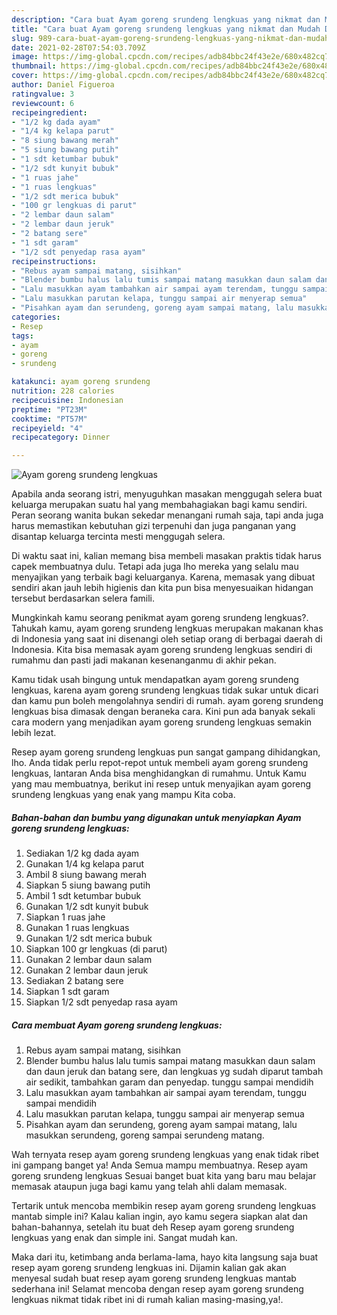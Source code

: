 ```yaml
---
description: "Cara buat Ayam goreng srundeng lengkuas yang nikmat dan Mudah Dibuat"
title: "Cara buat Ayam goreng srundeng lengkuas yang nikmat dan Mudah Dibuat"
slug: 989-cara-buat-ayam-goreng-srundeng-lengkuas-yang-nikmat-dan-mudah-dibuat
date: 2021-02-28T07:54:03.709Z
image: https://img-global.cpcdn.com/recipes/adb84bbc24f43e2e/680x482cq70/ayam-goreng-srundeng-lengkuas-foto-resep-utama.jpg
thumbnail: https://img-global.cpcdn.com/recipes/adb84bbc24f43e2e/680x482cq70/ayam-goreng-srundeng-lengkuas-foto-resep-utama.jpg
cover: https://img-global.cpcdn.com/recipes/adb84bbc24f43e2e/680x482cq70/ayam-goreng-srundeng-lengkuas-foto-resep-utama.jpg
author: Daniel Figueroa
ratingvalue: 3
reviewcount: 6
recipeingredient:
- "1/2 kg dada ayam"
- "1/4 kg kelapa parut"
- "8 siung bawang merah"
- "5 siung bawang putih"
- "1 sdt ketumbar bubuk"
- "1/2 sdt kunyit bubuk"
- "1 ruas jahe"
- "1 ruas lengkuas"
- "1/2 sdt merica bubuk"
- "100 gr lengkuas di parut"
- "2 lembar daun salam"
- "2 lembar daun jeruk"
- "2 batang sere"
- "1 sdt garam"
- "1/2 sdt penyedap rasa ayam"
recipeinstructions:
- "Rebus ayam sampai matang, sisihkan"
- "Blender bumbu halus lalu tumis sampai matang masukkan daun salam dan daun jeruk dan batang sere, dan lengkuas yg sudah diparut tambah air sedikit, tambahkan garam dan penyedap. tunggu sampai mendidih"
- "Lalu masukkan ayam tambahkan air sampai ayam terendam, tunggu sampai mendidih"
- "Lalu masukkan parutan kelapa, tunggu sampai air menyerap semua"
- "Pisahkan ayam dan serundeng, goreng ayam sampai matang, lalu masukkan serundeng, goreng sampai serundeng matang."
categories:
- Resep
tags:
- ayam
- goreng
- srundeng

katakunci: ayam goreng srundeng 
nutrition: 228 calories
recipecuisine: Indonesian
preptime: "PT23M"
cooktime: "PT57M"
recipeyield: "4"
recipecategory: Dinner

---
```



![Ayam goreng srundeng lengkuas](https://img-global.cpcdn.com/recipes/adb84bbc24f43e2e/680x482cq70/ayam-goreng-srundeng-lengkuas-foto-resep-utama.jpg)

Apabila anda seorang istri, menyuguhkan masakan menggugah selera buat keluarga merupakan suatu hal yang membahagiakan bagi kamu sendiri. Peran seorang  wanita bukan sekedar menangani rumah saja, tapi anda juga harus memastikan kebutuhan gizi terpenuhi dan juga panganan yang disantap keluarga tercinta mesti menggugah selera.

Di waktu  saat ini, kalian memang bisa membeli masakan praktis tidak harus capek membuatnya dulu. Tetapi ada juga lho mereka yang selalu mau menyajikan yang terbaik bagi keluarganya. Karena, memasak yang dibuat sendiri akan jauh lebih higienis dan kita pun bisa menyesuaikan hidangan tersebut berdasarkan selera famili. 



Mungkinkah kamu seorang penikmat ayam goreng srundeng lengkuas?. Tahukah kamu, ayam goreng srundeng lengkuas merupakan makanan khas di Indonesia yang saat ini disenangi oleh setiap orang di berbagai daerah di Indonesia. Kita bisa memasak ayam goreng srundeng lengkuas sendiri di rumahmu dan pasti jadi makanan kesenanganmu di akhir pekan.

Kamu tidak usah bingung untuk mendapatkan ayam goreng srundeng lengkuas, karena ayam goreng srundeng lengkuas tidak sukar untuk dicari dan kamu pun boleh mengolahnya sendiri di rumah. ayam goreng srundeng lengkuas bisa dimasak dengan beraneka cara. Kini pun ada banyak sekali cara modern yang menjadikan ayam goreng srundeng lengkuas semakin lebih lezat.

Resep ayam goreng srundeng lengkuas pun sangat gampang dihidangkan, lho. Anda tidak perlu repot-repot untuk membeli ayam goreng srundeng lengkuas, lantaran Anda bisa menghidangkan di rumahmu. Untuk Kamu yang mau membuatnya, berikut ini resep untuk menyajikan ayam goreng srundeng lengkuas yang enak yang mampu Kita coba.

<!--inarticleads1-->

##### Bahan-bahan dan bumbu yang digunakan untuk menyiapkan Ayam goreng srundeng lengkuas:

1. Sediakan 1/2 kg dada ayam
1. Gunakan 1/4 kg kelapa parut
1. Ambil 8 siung bawang merah
1. Siapkan 5 siung bawang putih
1. Ambil 1 sdt ketumbar bubuk
1. Gunakan 1/2 sdt kunyit bubuk
1. Siapkan 1 ruas jahe
1. Gunakan 1 ruas lengkuas
1. Gunakan 1/2 sdt merica bubuk
1. Siapkan 100 gr lengkuas (di parut)
1. Gunakan 2 lembar daun salam
1. Gunakan 2 lembar daun jeruk
1. Sediakan 2 batang sere
1. Siapkan 1 sdt garam
1. Siapkan 1/2 sdt penyedap rasa ayam




<!--inarticleads2-->

##### Cara membuat Ayam goreng srundeng lengkuas:

1. Rebus ayam sampai matang, sisihkan
1. Blender bumbu halus lalu tumis sampai matang masukkan daun salam dan daun jeruk dan batang sere, dan lengkuas yg sudah diparut tambah air sedikit, tambahkan garam dan penyedap. tunggu sampai mendidih
1. Lalu masukkan ayam tambahkan air sampai ayam terendam, tunggu sampai mendidih
1. Lalu masukkan parutan kelapa, tunggu sampai air menyerap semua
1. Pisahkan ayam dan serundeng, goreng ayam sampai matang, lalu masukkan serundeng, goreng sampai serundeng matang.




Wah ternyata resep ayam goreng srundeng lengkuas yang enak tidak ribet ini gampang banget ya! Anda Semua mampu membuatnya. Resep ayam goreng srundeng lengkuas Sesuai banget buat kita yang baru mau belajar memasak ataupun juga bagi kamu yang telah ahli dalam memasak.

Tertarik untuk mencoba membikin resep ayam goreng srundeng lengkuas mantab simple ini? Kalau kalian ingin, ayo kamu segera siapkan alat dan bahan-bahannya, setelah itu buat deh Resep ayam goreng srundeng lengkuas yang enak dan simple ini. Sangat mudah kan. 

Maka dari itu, ketimbang anda berlama-lama, hayo kita langsung saja buat resep ayam goreng srundeng lengkuas ini. Dijamin kalian gak akan menyesal sudah buat resep ayam goreng srundeng lengkuas mantab sederhana ini! Selamat mencoba dengan resep ayam goreng srundeng lengkuas nikmat tidak ribet ini di rumah kalian masing-masing,ya!.

